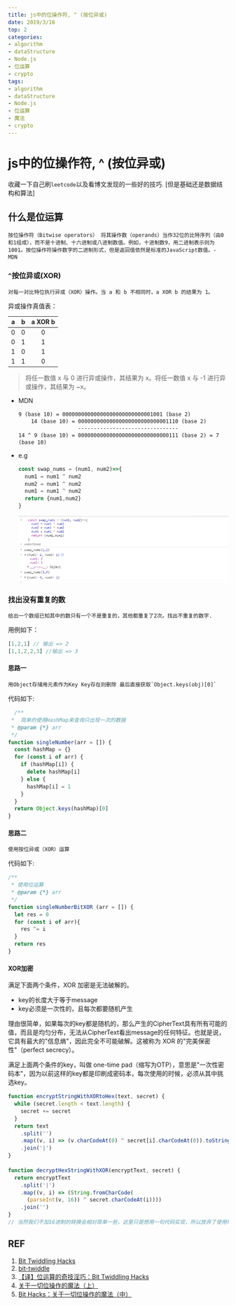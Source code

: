 ```yaml
---
title: js中的位操作符, ^ (按位异或)
date: 2019/3/16
top: 2
categories: 
- algorithm
- dataStructure
- Node.js
- 位运算
- crypto
tags: 
- algorithm
- dataStructure
- Node.js
- 位运算
- 魔法
- crypto
---
```


# js中的位操作符, ^ (按位异或)
收藏一下自己刷`leetcode`以及看博文发现的一些好的技巧. [但是基础还是数据结构和算法]

## 什么是位运算
    按位操作符（Bitwise operators） 将其操作数（operands）当作32位的比特序列（由0和1组成），而不是十进制、十六进制或八进制数值。例如，十进制数9，用二进制表示则为1001。按位操作符操作数字的二进制形式，但是返回值依然是标准的JavaScript数值。- MDN
<!--more-->

### `^`按位异或(XOR)
    对每一对比特位执行异或（XOR）操作。当 a 和 b 不相同时，a XOR b 的结果为 1。

异或操作真值表：

|   a   |   b   | a XOR b |
| :---: | :---: | :-----: |
|   0   |   0   |    0    |
|   0   |   1   |    1    |
|   1   |   0   |    1    |
|   1   |   1   |    0    |
> 将任一数值 x 与 0 进行异或操作，其结果为 x。将任一数值 x 与 -1 进行异或操作，其结果为 ~x。

- MDN
  ```
  9 (base 10) = 00000000000000000000000000001001 (base 2)
      14 (base 10) = 00000000000000000000000000001110 (base 2)
                     --------------------------------
  14 ^ 9 (base 10) = 00000000000000000000000000000111 (base 2) = 7 (base 10)
  ```
- e.g
  ```js
  const swap_nums = (num1, num2)=>{
    num1 = num1 ^ num2
    num2 = num1 ^ num2
    num1 = num1 ^ num2
    return {num1,num2}
  }

  ```
  ![XOR swap numbers](images/XOR_swap_nums.png)

### 找出没有重复的数
    给出一个数组已知其中的数只有一个不是重复的，其他都重复了2次。找出不重复的数字.
用例如下：
  ```js
  [1,2,1] // 输出 => 2
  [1,1,2,2,3] //输出 => 3
  ```
<!--more-->
#### 思路一
    用Object存储用元素作为Key Key存在则删除 最后直接获取`Object.keys(obj)[0]`

代码如下:
  ```js
    /**
   *  简单的使用HashMap来查询只出现一次的数据
   * @param {*} arr 
   */
  function singleNumber(arr = []) {
    const hashMap = {}
    for (const i of arr) {
      if (hashMap[i]) {
        delete hashMap[i]
      } else {
        hashMap[i] = 1
      }
    }
    return Object.keys(hashMap)[0]
  }
  ```

#### 思路二 
    使用按位异或（XOR）运算

代码如下:
  ```js  
  /**
   * 使用位运算
   * @param {*} arr 
   */
  function singleNumberBitXOR (arr = []) {
    let res = 0
    for (const i of arr){
      res ^= i
    }
    return res
  }
  ```

#### XOR加密  
满足下面两个条件，XOR 加密是无法破解的。
* key的长度大于等于message
* key必须是一次性的，且每次都要随机产生

理由很简单，如果每次的key都是随机的，那么产生的CipherText具有所有可能的值，而且是均匀分布，无法从CipherText看出message的任何特征。也就是说，它具有最大的"信息熵"，因此完全不可能破解。这被称为 XOR 的"完美保密性"（perfect secrecy）。

满足上面两个条件的key，叫做 one-time pad（缩写为OTP），意思是"一次性密码本"，因为以前这样的key都是印刷成密码本，每次使用的时候，必须从其中挑选key。

```js
function encryptStringWithXORtoHex(text, secret) {
  while (secret.length < text.length) {
    secret += secret
  }
  return text
    .split('')
    .map((v, i) => (v.charCodeAt(0) ^ secret[i].charCodeAt(0)).toString('16'))
    .join('|')
}

function decryptHexStringWithXOR(encryptText, secret) {
  return encryptText
    .split('|')
    .map((v, i) => (String.fromCharCode(
      (parseInt(v, 16)) ^ secret.charCodeAt(i))))
    .join('')
}
// 当然我们不加16进制的转换会相对简单一些，这里只是想用一句代码实现，所以放弃了使用for循环 使用for循环效率会高很多。。。
```

## REF
1. [Bit Twiddling Hacks](http://graphics.stanford.edu/~seander/bithacks.html)
2. [bit-twiddle](https://github.com/mikolalysenko/bit-twiddle)
3. [【译】位运算的奇技淫巧：Bit Twiddling Hacks](https://blog.hufeifei.cn/2017/07/30/DataStructure/%E4%BD%8D%E8%BF%90%E7%AE%97%E7%9A%84%E5%A5%87%E6%8A%80%E6%B7%AB%E5%B7%A7/)
4. [关于一切位操作的魔法（上）](https://zhuanlan.zhihu.com/p/37014715)
5. [Bit Hacks：关于一切位操作的魔法（中）](https://zhuanlan.zhihu.com/p/37175153)